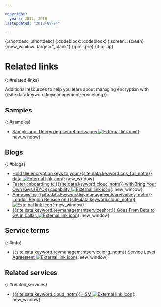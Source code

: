 ```yaml
---

copyright:
  years: 2017, 2018
lastupdated: "2018-08-24"

---
```


{:shortdesc: .shortdesc}
{:codeblock: .codeblock}
{:screen: .screen}
{:new_window: target="_blank"}
{:pre: .pre}
{:tip: .tip}

# Related links
{: #related-links}

Additional resources to help you learn about managing encryption with {{site.data.keyword.keymanagementservicelong}}.

## Samples
{: #samples}

- [Sample app: Decrypting secret messages ![External link icon](../../icons/launch-glyph.svg "External link icon")](https://github.com/IBM-Bluemix/key-protect-helloworld-python){: new_window}

## Blogs
{: #blogs}

- [Hold the encryption keys to your {{site.data.keyword.cos_full_notm}} data ![External link icon](../../icons/launch-glyph.svg "External link icon")](https://www.ibm.com/w3-techblog/use-cases/2018/06/encryption-keys-cloud-object-storage/){: new_window}
- [Faster onboarding to {{site.data.keyword.cloud_notm}} with Bring Your Own Keys (BYOK) capability ![External link icon](../../icons/launch-glyph.svg "External link icon")](https://www.ibm.com/w3-techblog/security/2018/06/byok-key-protect/){: new_window}
- [Announcing {{site.data.keyword.keymanagementservicelong_notm}} London Region Release on {{site.data.keyword.cloud_notm}} ![External link icon](../../icons/launch-glyph.svg "External link icon")](https://www.ibm.com/blogs/bluemix/2017/12/announcing-ibm-key-protect-london-region-release-ibm-cloud/){: new_window}
- [{{site.data.keyword.keymanagementserviceshort}} Goes From Beta to GA in Dallas ![External link icon](../../icons/launch-glyph.svg "External link icon")](https://www.ibm.com/blogs/bluemix/2016/12/dallas-key-protect-ga/){: new_window}

## Service terms
{: #info}

- [{{site.data.keyword.keymanagementservicelong_notm}} Service Level Agreement ![External link icon](../../icons/launch-glyph.svg "External link icon")](https://www.ibm.com/software/sla/sladb.nsf/sla/bm-7603-02){: new_window}

## Related services
{: #related_services}

- [{{site.data.keyword.cloud_notm}} HSM ![External link icon](../../icons/launch-glyph.svg "External link icon")](https://www.ibm.com/cloud/hardware-security-module){: new_window}

